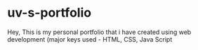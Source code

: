 # uv-s-portfolio
Hey, This is my personal portfolio that i have created using web development (major keys used - HTML, CSS, Java Script
